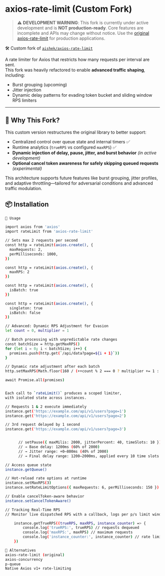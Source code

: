 # axios-rate-limit (Custom Fork)

> ⚠️ **DEVELOPMENT WARNING**: This fork is currently under active development and is **NOT production-ready**. Core features are incomplete and APIs may change without notice. Use the [original axios-rate-limit](https://github.com/aishek/axios-rate-limit) for production applications.

🛠️ Custom fork of [`aishek/axios-rate-limit`](https://github.com/aishek/axios-rate-limit)


A rate limiter for Axios that restricts how many requests per interval are sent.  
This fork was heavily refactored to enable **advanced traffic shaping**, including:

- Burst grouping (upcoming)
- Jitter injection
- Dynamic delay patterns for evading token bucket and sliding window RPS limiters

---

## 🚀 Why This Fork?

This custom version restructures the original library to better support:

- Centralized control over queue state and internal timers ✅
- Runtime analytics (`trueRPS` vs configured `maxRPS`) ✅
- **Dynamic injection of delay, pause, jitter, and burst behavior** _(in active development)_
- **Optional cancel token awareness for safely skipping queued requests** _(experimental)_

This architecture supports future features like burst grouping, jitter profiles,
and adaptive throttling—tailored for adversarial conditions and advanced traffic modulation.

## 📦 Installation

```bash
📘 Usage

import axios from 'axios'
import rateLimit from 'axios-rate-limit'

// Sets max 2 requests per second
const http = rateLimit(axios.create(), {
  maxRequests: 2,
  perMilliseconds: 1000,
})

const http = rateLimit(axios.create(), {
  maxRPS: 2
})

const http = rateLimit(axios.create(), {
  isBatch: true
})

const http = rateLimit(axios.create(), {
  singleton: true
  isBatch: false
})

// Advanced: Dynamic RPS Adjustment for Evasion
let count = 0, multiplier = 1

// Batch processing with unpredictable rate changes
const batchSize = http.getMaxRPS()
for (let i = 0; i < batchSize; i++) {
  promises.push(http.get(`/api/data?page=${i + 1}`))
}

// Dynamic rate adjustment after each batch
http.setMaxRPS(Math.floor(160 / (++count % 2 === 0 ? multiplier += 1 : 3)))

await Promise.all(promises)


Each call to `rateLimit()` produces a scoped limiter,
with isolated state across instances.

// Requests 1 & 2 execute immediately
instance.get('https://example.com/api/v1/users?page=1')
instance.get('https://example.com/api/v1/users?page=2')

// 3rd request delayed by 1 second
instance.get('https://example.com/api/v1/users?page=3')


      // setPause({ maxMilis: 2000, jitterPercent: 40, timeSlots: 10 })
      // → Base delay: 1200ms (60% of 2000)
      // → Jitter range: +0–800ms (40% of 2000)
      // → Final delay range: 1200–2000ms, applied every 10 time slots

// Access queue state
instance.getQueue()

// Hot-reload rate options at runtime
instance.setMaxRPS(3)
instance.setRateLimitOptions({ maxRequests: 6, perMilliseconds: 150 })

// Enable cancelToken-aware behavior
instance.setCancelTokenAware()

// Tracking Real-Time RPS
// Monitor live dispatched RPS with a callback, logs per p/s limit window

    instance.getTrueRPS((trueRPS, maxRPS, instance_counter) => {
        console.log('trueRPS:', trueRPS) // requests dequeued
        console.log('maxRPS:', maxRPS) // maximum requests
        console.log('instance_counter:', instance_counter) // rate limiter instance attached
    })

🔄 Alternatives
axios-rate-limit (original)
axios-concurrency
p-queue
Native Axios v1+ rate-limiting
```
